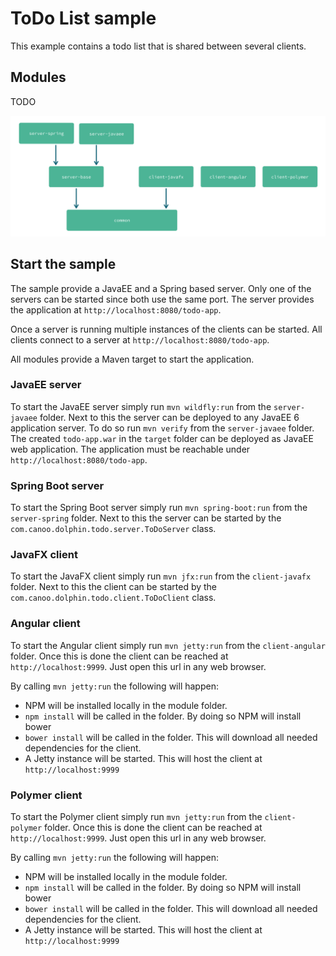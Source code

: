 # ToDo List sample

This example contains a todo list that is shared between several clients.

## Modules

TODO

![modules](readme/modules.png "modules")

## Start the sample

The sample provide a JavaEE and a Spring based server. Only one of the servers can be started since both use the
same port. The server provides the application at `http://localhost:8080/todo-app`.

Once a server is running multiple instances of the clients can be started. All clients connect to a server at
 `http://localhost:8080/todo-app`.

All modules provide a Maven target to start the application.

### JavaEE server
To start the JavaEE server simply run `mvn wildfly:run` from the `server-javaee` folder. Next to this the server can
be deployed to any JavaEE 6 application server. To do so run `mvn verify` from the `server-javaee` folder. The created
`todo-app.war` in the `target` folder can be deployed as JavaEE web application. The application must be reachable
under `http://localhost:8080/todo-app`.

### Spring Boot server
To start the Spring Boot server simply run `mvn spring-boot:run` from the `server-spring` folder. Next to this the
server can be started by the `com.canoo.dolphin.todo.server.ToDoServer` class.

### JavaFX client
To start the JavaFX client simply run `mvn jfx:run` from the `client-javafx` folder. Next to this the client can be
started by the `com.canoo.dolphin.todo.client.ToDoClient` class.

### Angular client
To start the Angular client simply run `mvn jetty:run` from the `client-angular` folder. Once this is done the client
can be reached at `http://localhost:9999`. Just open this url in any web browser.

By calling `mvn jetty:run` the following will happen:

* NPM will be installed locally in the module folder.
* `npm install` will be called in the folder. By doing so NPM will install bower
* `bower install` will be called in the folder. This will download all needed dependencies for the client.
* A Jetty instance will be started. This will host the client at `http://localhost:9999`

### Polymer client
To start the Polymer client simply run `mvn jetty:run` from the `client-polymer` folder. Once this is done the client
can be reached at `http://localhost:9999`. Just open this url in any web browser.

By calling `mvn jetty:run` the following will happen:

* NPM will be installed locally in the module folder.
* `npm install` will be called in the folder. By doing so NPM will install bower
* `bower install` will be called in the folder. This will download all needed dependencies for the client.
* A Jetty instance will be started. This will host the client at `http://localhost:9999`
